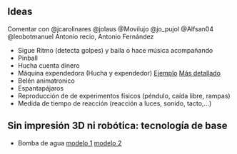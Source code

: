 ## Ideas

Comentar con
@jcarolinares @jolaus @Movilujo @jo_pujol @Alfsan04 @leobotmanuel Antonio recio, Antonio Fernández

* Sigue Ritmo (detecta golpes) y baila o hace música acompañando
* Pinball
* Hucha cuenta dinero
* Máquina expendedora (Hucha y expendedor) [Ejemplo](http://www.htxt.co.za/2017/01/17/make-a-diy-arduino-vending-machine-to-stop-yourself-from-snacking/) [Más detallado](https://www.youtube.com/watch?v=cQEomlhuyR8&t=166)
* Belén animatronico
* Espantapájaros
* Reproducción de de experimentos físicos (péndulo, caída libre, rampas)
* Medida de tiempo de reacción (reacción a luces, sonido, tacto,...)

## Sin impresión 3D ni robótica: tecnología de base

* Bomba de agua [modelo 1](https://www.youtube.com/watch?v=cQEomlhuyR8&t=166) [modelo 2](https://www.youtube.com/watch?v=5dSnOFhTWHo)
